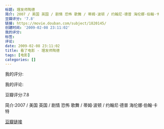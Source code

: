 ```yaml
---
标题: 理发师陶德
简介: 2007 / 美国 英国 / 剧情 恐怖 歌舞 / 蒂姆·波顿 / 约翰尼·德普 海伦娜·伯翰·卡特
豆瓣评分: '7.8'
链接: https://movie.douban.com/subject/1820145/
创建时间: '2009-02-08 23:11:02'
我的评分:
标签:
评论:
date: 2009-02-08 23:11:02
title: 看了电影 - 理发师陶德
tags: [电影]
categories: []
---
```


我的评分:

我的评论:

豆瓣评分:7.8

简介:2007 / 美国 英国 / 剧情 恐怖 歌舞 / 蒂姆·波顿 / 约翰尼·德普 海伦娜·伯翰·卡特

[豆瓣链接](https://movie.douban.com/subject/1820145/)

